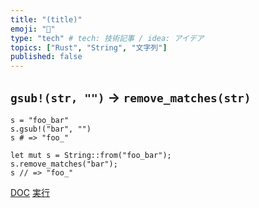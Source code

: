 ```yaml
---
title: "(title)"
emoji: "🤖"
type: "tech" # tech: 技術記事 / idea: アイデア
topics: ["Rust", "String", "文字列"]
published: false
---
```

## `gsub!(str, "")` → `remove_matches(str)`
```ruby:Ruby
s = "foo_bar"
s.gsub!("bar", "")
s # => "foo_"
```
```rust:Rust (nightly)
let mut s = String::from("foo_bar");
s.remove_matches("bar");
s // => "foo_"
```
[DOC](https://doc.rust-lang.org/std/string/struct.String.html#method.remove_matches) [実行](https://play.rust-lang.org/?code=%23%21%5Bfeature%28string_remove_matches%29%5D%0A%0Afn+main%28%29+%7B%0A++++let+mut+s+%3D+String%3A%3Afrom%28%22foo_bar%22%29%3B%0A++++s.remove_matches%28%22bar%22%29%3B%0A++++println%21%28%22%7B%3A%3F%7D%22%2C+s%29%3B%0A%7D%0A&version=nightly&edition=2021)
